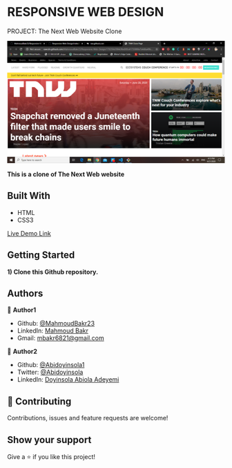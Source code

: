 # RESPONSIVE WEB DESIGN
PROJECT: The Next Web Website Clone

![screenshot](screenshot.png)

**This is a clone of The Next Web website**

## Built With

- HTML
- CSS3

[Live Demo Link](https://rawcdn.githack.com/MahmoudBakr23/Responsive-Web-Design/8160ccaa2945e2dd0af179e6d19253327333b28a/index.html)

## Getting Started

**1) Clone this Github repository.**

## Authors

👤 **Author1**

- Github: [@MahmoudBakr23](https://github.com/MahmoudBakr23)
- LinkedIn: [Mahmoud Bakr](https://www.linkedin.com/in/mahmoud-bakr-a76323194/)
- Gmail: mbakr6821@gmail.com

👤 **Author2**

- Github: [@Abidoyinsola1](https://github.com/Abidoyinsola1)
- Twitter: [@Abidoyinsola](https://twitter.com/abidoyinsola)
- LinkedIn: [Doyinsola Abiola Adeyemi](https://www.linkedin.com/in/doyinsola-adeyemi)

## 🤝 Contributing

Contributions, issues and feature requests are welcome!

## Show your support

Give a ⭐️ if you like this project!